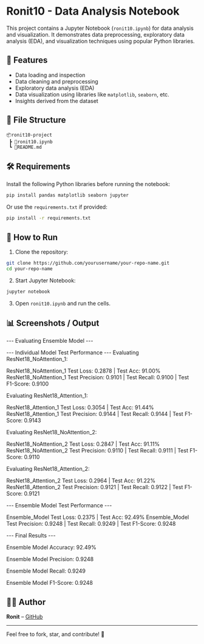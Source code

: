 # Ronit10 - Data Analysis Notebook

This project contains a Jupyter Notebook (`ronit10.ipynb`) for data analysis and visualization. It demonstrates data preprocessing, exploratory data analysis (EDA), and visualization techniques using popular Python libraries.

## 🚀 Features

- Data loading and inspection
- Data cleaning and preprocessing
- Exploratory data analysis (EDA)
- Data visualization using libraries like `matplotlib`, `seaborn`, etc.
- Insights derived from the dataset

## 📁 File Structure

```
📦ronit10-project
 ┣ 📜ronit10.ipynb
 ┗ 📜README.md
```

## 🛠️ Requirements

Install the following Python libraries before running the notebook:

```bash
pip install pandas matplotlib seaborn jupyter
```

Or use the `requirements.txt` if provided:

```bash
pip install -r requirements.txt
```

## 🔧 How to Run

1. Clone the repository:

```bash
git clone https://github.com/yourusername/your-repo-name.git
cd your-repo-name
```

2. Start Jupyter Notebook:

```bash
jupyter notebook
```

3. Open `ronit10.ipynb` and run the cells.

## 📊 Screenshots / Output

--- Evaluating Ensemble Model ---

--- Individual Model Test Performance ---
Evaluating ResNet18_NoAttention_1:

ResNet18_NoAttention_1 Test Loss: 0.2878 | Test Acc: 91.00%
ResNet18_NoAttention_1 Test Precision: 0.9101 | Test Recall: 0.9100 | Test F1-Score: 0.9100

Evaluating ResNet18_Attention_1:

ResNet18_Attention_1 Test Loss: 0.3054 | Test Acc: 91.44%
ResNet18_Attention_1 Test Precision: 0.9144 | Test Recall: 0.9144 | Test F1-Score: 0.9143

Evaluating ResNet18_NoAttention_2:

ResNet18_NoAttention_2 Test Loss: 0.2847 | Test Acc: 91.11%
ResNet18_NoAttention_2 Test Precision: 0.9110 | Test Recall: 0.9111 | Test F1-Score: 0.9110

Evaluating ResNet18_Attention_2:

ResNet18_Attention_2 Test Loss: 0.2964 | Test Acc: 91.22%
ResNet18_Attention_2 Test Precision: 0.9121 | Test Recall: 0.9122 | Test F1-Score: 0.9121


--- Ensemble Model Test Performance ---

Ensemble_Model Test Loss: 0.2375 | Test Acc: 92.49%
Ensemble_Model Test Precision: 0.9248 | Test Recall: 0.9249 | Test F1-Score: 0.9248




--- Final Results ---

Ensemble Model Accuracy: 92.49%

Ensemble Model Precision: 0.9248

Ensemble Model Recall: 0.9249

Ensemble Model F1-Score: 0.9248


## 🙋‍♂️ Author

**Ronit** – [GitHub](https://github.com/yourusername)

---

Feel free to fork, star, and contribute! 🌟
